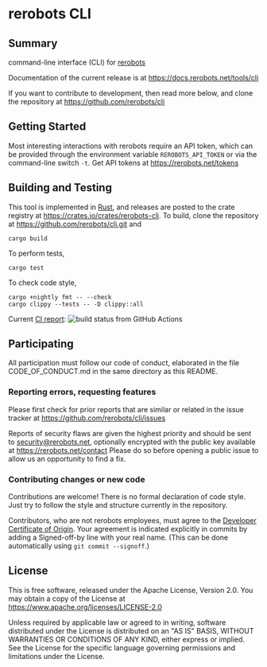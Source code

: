 rerobots CLI
============

Summary
-------

command-line interface (CLI) for [rerobots](https://rerobots.net/)

Documentation of the current release is at https://docs.rerobots.net/tools/cli

If you want to contribute to development, then read more below, and clone the
repository at https://github.com/rerobots/cli


Getting Started
---------------

Most interesting interactions with rerobots require an API token, which can be
provided through the environment variable `REROBOTS_API_TOKEN` or via the
command-line switch `-t`. Get API tokens at https://rerobots.net/tokens


Building and Testing
--------------------

This tool is implemented in [Rust](https://www.rust-lang.org/), and releases are
posted to the crate registry at <https://crates.io/crates/rerobots-cli>.
To build, clone the repository at https://github.com/rerobots/cli.git and

    cargo build

To perform tests,

    cargo test

To check code style,

    cargo +nightly fmt -- --check
    cargo clippy --tests -- -D clippy::all

Current [CI report](https://github.com/rerobots/cli/actions/workflows/main.yml):
![build status from GitHub Actions](https://github.com/rerobots/cli/actions/workflows/main.yml/badge.svg)


Participating
-------------

All participation must follow our code of conduct, elaborated in the file
CODE_OF_CONDUCT.md in the same directory as this README.

### Reporting errors, requesting features

Please first check for prior reports that are similar or related in the issue
tracker at https://github.com/rerobots/cli/issues

Reports of security flaws are given the highest priority and should be sent to
<security@rerobots.net>, optionally encrypted with the public key available at
https://rerobots.net/contact Please do so before opening a public issue to allow
us an opportunity to find a fix.

### Contributing changes or new code

Contributions are welcome! There is no formal declaration of code style. Just
try to follow the style and structure currently in the repository.

Contributors, who are not rerobots employees, must agree to the [Developer
Certificate of Origin](https://developercertificate.org/). Your agreement is
indicated explicitly in commits by adding a Signed-off-by line with your real
name. (This can be done automatically using `git commit --signoff`.)


License
-------

This is free software, released under the Apache License, Version 2.0.
You may obtain a copy of the License at https://www.apache.org/licenses/LICENSE-2.0

Unless required by applicable law or agreed to in writing, software
distributed under the License is distributed on an "AS IS" BASIS,
WITHOUT WARRANTIES OR CONDITIONS OF ANY KIND, either express or implied.
See the License for the specific language governing permissions and
limitations under the License.

